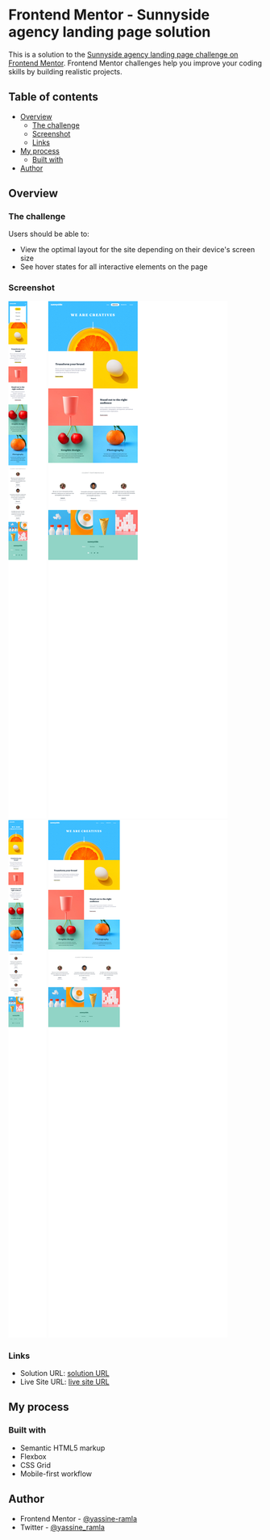 # Frontend Mentor - Sunnyside agency landing page solution

This is a solution to the [Sunnyside agency landing page challenge on Frontend Mentor](https://www.frontendmentor.io/challenges/sunnyside-agency-landing-page-7yVs3B6ef). Frontend Mentor challenges help you improve your coding skills by building realistic projects.

## Table of contents

- [Overview](#overview)
  - [The challenge](#the-challenge)
  - [Screenshot](#screenshot)
  - [Links](#links)
- [My process](#my-process)
  - [Built with](#built-with)
- [Author](#author)

## Overview

### The challenge

Users should be able to:

- View the optimal layout for the site depending on their device's screen size
- See hover states for all interactive elements on the page

### Screenshot

![](screenshot-active-mobile.png)
![](screenshot-active.png)
![](screenshot-mobile.png)
![](screenshot.png)

### Links

- Solution URL: [solution URL](https://www.frontendmentor.io/solutions/a-responsive-page-built-using-html-css-and-a-little-bit-of-js-iIN8zE0O3L)
- Live Site URL: [live site URL](https://yassine-ramla.github.io/Frontend-Mentor_Sunnyside-agency-landing-page-solution)

## My process

### Built with

- Semantic HTML5 markup
- Flexbox
- CSS Grid
- Mobile-first workflow

## Author

- Frontend Mentor - [@yassine-ramla](https://www.frontendmentor.io/profile/yassine-ramla)
- Twitter - [@yassine_ramla](https://www.twitter.com/yassine_ramla)
